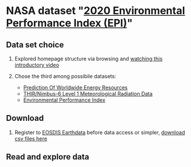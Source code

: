 # NASA dataset "[2020 Environmental Performance Index (EPI)](https://data.nasa.gov/dataset/2018-Environmental-Performance-Index-EPI-/ch9t-bz36)"
## Data set choice
1. Explored homepage structure via browsing and [watching this introductory video](https://docs.google.com/presentation/d/10xoC0N1jWOxEFwGml-Ivnn6GYxJ2_tbAZjdl7aRzaI8/edit#slide=id.g61f57fe376_0_1725)
2. Chose the third among possibile datasets:

    * [Prediction Of Worldwide Energy Resources](https://data.nasa.gov/Earth-Science/Prediction-Of-Worldwide-Energy-Resources-POWER-/wn3p-qsan)
    * [THIR/Nimbus-6 Level 1 Meteorological Radiation Data](https://data.nasa.gov/Earth-Science/THIR-Nimbus-6-Level-1-Meteorological-Radiation-Dat/6bre-7tjd)
    * [Environmental Performance Index](https://data.nasa.gov/dataset/2018-Environmental-Performance-Index-EPI-/ch9t-bz36)
    

## Download
1. Register to [EOSDIS Earthdata](https://earthdata.nasa.gov/) before data access or simpler, [download csv files here](https://epi.yale.edu/downloads)


## Read and explore data
